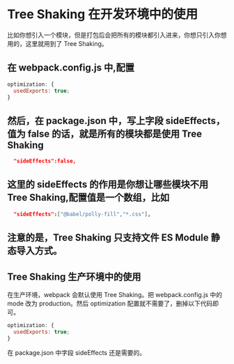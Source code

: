 # Tree Shaking 在开发环境中的使用

比如你想引入一个模块，但是打包后会把所有的模块都引入进来，你想只引入你想用的，这里就用到了 Tree Shaking。

## 在 webpack.config.js 中,配置

```js
optimization: {
  usedExports: true;
}
```

## 然后，在 package.json 中，写上字段 sideEffects，值为 false 的话，就是所有的模块都是使用 Tree Shaking

```json
  "sideEffects":false,
```

## 这里的 sideEffects 的作用是你想让哪些模块不用 Tree Shaking,配置值是一个数组，比如

```json
  "sideEffects":["@babel/polly-fill","*.css"],
```

## 注意的是，Tree Shaking 只支持文件 ES Module 静态导入方式。

## Tree Shaking 生产环境中的使用

在生产环境，webpack 会默认使用 Tree Shaking。把 webpack.config.js 中的 mode 改为 production。然后 optimization 配置就不需要了，删掉以下代码即可。

```js
optimization: {
  usedExports: true;
}
```

在 package.json 中字段 sideEffects 还是需要的。
